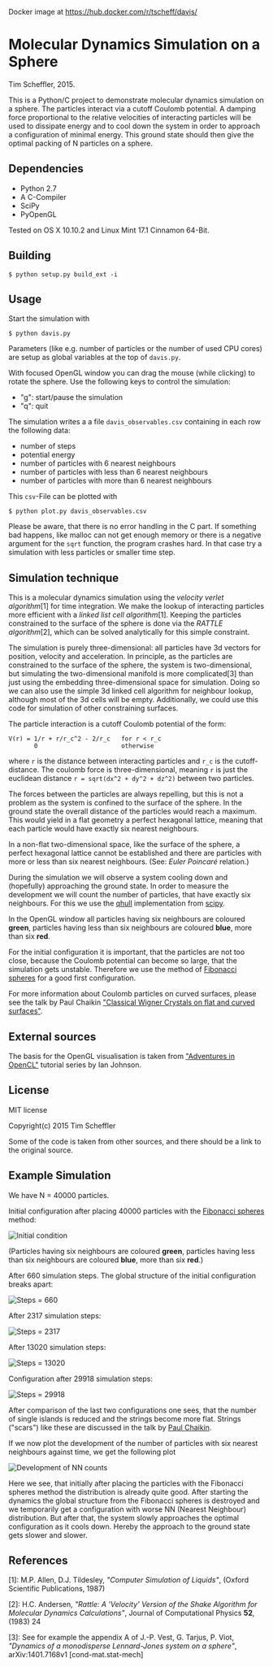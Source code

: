 Docker image at https://hub.docker.com/r/tscheff/davis/

# Molecular Dynamics Simulation on a Sphere

Tim Scheffler, 2015.

This is a Python/C project to demonstrate molecular dynamics 
simulation on a sphere. The particles interact via a cutoff Coulomb potential.
A damping force proportional to the relative velocities of interacting
particles will be used to dissipate energy and to cool down the system in
order to approach a configuration of minimal energy. This ground state
should then give the optimal packing of N particles on a sphere. 



##  Dependencies

* Python 2.7
* A C-Compiler
* SciPy
* PyOpenGL

Tested on OS X 10.10.2 and Linux Mint 17.1 Cinnamon 64-Bit.

## Building

`$ python setup.py build_ext -i`

## Usage

Start the simulation with 

`$ python davis.py`

Parameters (like e.g. number of particles or the number of used CPU cores) 
are setup as global variables at the top of `davis.py`.

With focused OpenGL window you can drag the mouse (while clicking)
to rotate the sphere. Use the following keys to control the simulation:

* "g": start/pause the simulation
* "q": quit

The simulation writes a a file `davis_observables.csv` containing
in each row the following data:

* number of steps
* potential energy
* number of particles with 6 nearest neighbours 
* number of particles with less than 6 nearest neighbours 
* number of particles with more than 6 nearest neighbours 

This `csv`-File can be plotted with

`$ python plot.py davis_observables.csv`

Please be aware, that there is no error handling in the C part. If something bad
happens, like malloc can not get enough memory or there is a negative 
argument for the `sqrt` function, the program crashes hard.  In that case
try a simulation with less particles or smaller time step.


## Simulation technique

This is a molecular dynamics simulation using
the _velocity verlet algorithm_[1] for time integration. We make the
lookup of interacting particles more efficient with a _linked list cell algorithm_[1]. Keeping
the particles constrained to the surface of the sphere is done via
the _RATTLE algorithm_[2], which can be solved analytically for this simple constraint.

The simulation is purely three-dimensional: all particles have 3d vectors
for position, velocity and acceleration. In principle, as the particles
are constrained to the surface of the sphere, the system is two-dimensional,
but simulating the two-dimensional manifold is more complicated[3] than just
using the embedding three-dimensional space for simulation. Doing so
we can also use the simple 3d linked cell algorithm for neighbour lookup, although
most of the 3d cells will be empty. Additionally, 
we could use this code for simulation of other constraining surfaces.

The particle interaction is a cutoff Coulomb potential of the form: 

    V(r) = 1/r + r/r_c^2 - 2/r_c   for r < r_c
           0                       otherwise

where `r` is the distance between interacting particles and `r_c`
is the cutoff-distance. The coulomb force is three-dimensional, meaning
`r` is just the euclidean distance `r = sqrt(dx^2 + dy^2 + dz^2)` between
two particles.

The forces between the particles are always repelling, but this is 
not a problem as the system is confined to the surface of the sphere.
In the ground state the overall distance of the particles would reach
a maximum. This would yield in a flat geometry a perfect hexagonal lattice,
meaning that each particle would have exactly six nearest neighbours.

In a non-flat two-dimensional space, like the surface of the sphere, a 
perfect hexagonal lattice cannot be established and there are particles
with more or less than six nearest neighbours. (See: _Euler Poincaré_ relation.)

During the simulation we will observe a system cooling down and 
(hopefully) approaching the ground state. In order to measure the 
development we will count the number of particles, that have exactly six neighbours.
For this we use the [qhull](http://www.qhull.org/) implementation from 
[scipy](http://docs.scipy.org/doc/scipy/reference/generated/scipy.spatial.ConvexHull.html#scipy.spatial.ConvexHull). 

In the OpenGL window all particles having six neighbours are coloured **green**, 
particles having less than six neighbours are coloured **blue**, more than six **red**.

For the initial configuration it is important, that the particles are not
too close, because the Coulomb potential can become so large, that the
simulation gets unstable. Therefore we use the method of [Fibonacci spheres](https://stackoverflow.com/questions/9600801/evenly-distributing-n-points-on-a-sphere/26127012#26127012) for a good first configuration.

For more information about Coulomb particles on curved surfaces, please see
the talk by Paul Chaikin ["Classical Wigner Crystals on flat and curved surfaces"](https://www.youtube.com/watch?v=Wko67TCla74).

## External sources

The basis for the OpenGL visualisation is taken from ["Adventures in OpenCL"](https://github.com/enjalot/adventures_in_opencl/tree/master/python/part2) tutorial series by Ian Johnson. 


## License

MIT license

Copyright(c) 2015 Tim Scheffler

Some of the code is
taken from other sources, and there should be a link to the original source.

## Example Simulation

We have N = 40000 particles.

Initial configuration after placing 40000 particles with the 
[Fibonacci spheres](https://stackoverflow.com/questions/9600801/evenly-distributing-n-points-on-a-sphere/26127012#26127012) method:

![Initial condition](./Pictures/steps_0.png "Initial condition")

(Particles having six neighbours are coloured **green**, 
particles having less than six neighbours are coloured **blue**, more than six **red**.)

After 660 simulation steps. The global structure of the initial configuration breaks apart:

![Steps = 660](./Pictures/steps_660.png "Steps = 660")

After 2317 simulation steps:

![Steps = 2317](./Pictures/steps_2317.png "Steps = 2317")

After 13020 simulation steps:

![Steps = 13020](./Pictures/steps_13020.png "Steps = 13020")

Configuration after 29918 simulation steps:

![Steps = 29918](./Pictures/steps_29918.png "Steps = 29918")

After comparison of the last two configurations one sees, that the
number of single islands is reduced and the strings become more flat.
Strings ("scars") like these are discussed in the talk by 
[Paul Chaikin](https://www.youtube.com/watch?v=Wko67TCla74).

If we now plot the development of the number of particles with 
six nearest neighbours against time, we get the following plot

![Development of NN counts](./Pictures/figure_1.png "Development of NN counts")

Here we see, that initially after placing the particles with the 
Fibonacci spheres method the distribution is already quite good. After
starting the dynamics the global structure from the Fibonacci spheres is 
destroyed and we temporarily get a configuration with worse NN (Nearest Neighbour) 
distribution. But after that, the system slowly approaches the optimal configuration
as it cools down. Hereby the approach to the ground state gets slower and slower.



## References

[1]: M.P. Allen, D.J. Tildesley,
_"Computer Simulation of Liquids"_,
(Oxford Scientific Publications, 1987)

[2]: H.C. Andersen, 
_"Rattle: A 'Velocity' Version of the Shake Algorithm for Molecular Dynamics Calculations"_,
Journal of Computational Physics **52**, (1983) 24

[3]: See for example the appendix A of J.-P. Vest, G. Tarjus, P. Viot,
_"Dynamics of a monodisperse Lennard-Jones system on a sphere"_,
arXiv:1401.7168v1 [cond-mat.stat-mech]
